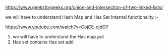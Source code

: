 https://www.geeksforgeeks.org/union-and-intersection-of-two-linked-lists/

we will have to understand  Hash Map and Has Set Internal functionality :- 

https://www.youtube.com/watch?v=CojCE-ojdGY


1. we will have to understand the Has map put 
2. Has set contains Has set add
